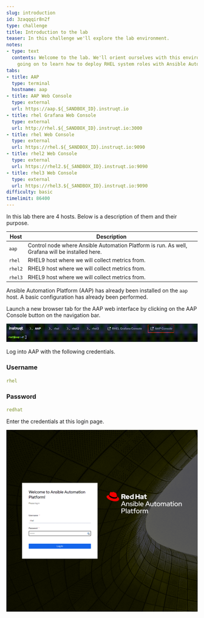 ```yaml
---
slug: introduction
id: 3zaqqqir8n2f
type: challenge
title: Introduction to the lab
teaser: In this challenge we'll explore the lab environment.
notes:
- type: text
  contents: Welcome to the lab. We'll orient ourselves with this environment before
    going on to learn how to deploy RHEL system roles with Ansible Automation Platform.
tabs:
- title: AAP
  type: terminal
  hostname: aap
- title: AAP Web Console
  type: external
  url: https://aap.${_SANDBOX_ID}.instruqt.io
- title: rhel Grafana Web Console
  type: external
  url: http://rhel.${_SANDBOX_ID}.instruqt.io:3000
- title: rhel Web Console
  type: external
  url: https://rhel.${_SANDBOX_ID}.instruqt.io:9090
- title: rhel2 Web Console
  type: external
  url: https://rhel2.${_SANDBOX_ID}.instruqt.io:9090
- title: rhel3 Web Console
  type: external
  url: https://rhel3.${_SANDBOX_ID}.instruqt.io:9090
difficulty: basic
timelimit: 86400
---
```

In this lab there are 4 hosts. Below is a description of them and their purpose.

| Host | Description |
|------|-----------------------------------------------------|
| `aap` | Control node where Ansible Automation Platform is run. As well, Grafana will be installed here. |
| `rhel` | RHEL9 host where we will collect metrics from.      |
| `rhel2` | RHEL9 host where we will collect metrics from.      |
| `rhel3` | RHEL9 host where we will collect metrics from.      |

Ansible Automation Platform (AAP) has already been installed on the `aap` host. A basic configuration has already been performed.

Launch a new browser tab for the AAP web interface by clicking on the AAP Console button on the navigation bar.

![aap button](../assets/aapbutton.png)

Log into AAP with the following credentials.

### Username

```yaml
rhel
```

### Password

```yaml
redhat
```

Enter the credentials at this login page.

![login](../assets/loginmenu.png)
